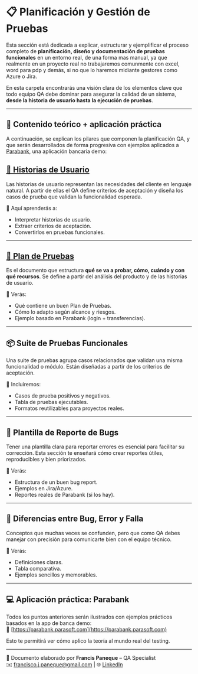# 📋 Planificación y Gestión de Pruebas

Esta sección está dedicada a explicar, estructurar y ejemplificar el proceso completo de **planificación, diseño y documentación de pruebas funcionales** en un entorno real, de una forma mas manual, ya que realmente en un proyecto real no trabajaremos comunmente con excel, word para pdp y demás, si no que lo haremos midiante gestores como Azure o Jira.

En esta carpeta encontrarás una visión clara de los elementos clave que todo equipo QA debe dominar para asegurar la calidad de un sistema, **desde la historia de usuario hasta la ejecución de pruebas**.

---

## 📌 Contenido teórico + aplicación práctica

A continuación, se explican los pilares que componen la planificación QA, y que serán desarrollados de forma progresiva con ejemplos aplicados a [Parabank](https://parabank.parasoft.com), una aplicación bancaria demo:

## [🧾 Historias de Usuario](./historias-de-usuario/)

Las historias de usuario representan las necesidades del cliente en lenguaje natural. A partir de ellas el QA define criterios de aceptación y diseña los casos de prueba que validan la funcionalidad esperada.

📌 Aquí aprenderás a:  
- Interpretar historias de usuario.  
- Extraer criterios de aceptación.  
- Convertirlos en pruebas funcionales.  

---

## [📑 Plan de Pruebas](./plan-de-pruebas/)

Es el documento que estructura **qué se va a probar, cómo, cuándo y con qué recursos**. Se define a partir del análisis del producto y de las historias de usuario.

📌 Verás:  
- Qué contiene un buen Plan de Pruebas.  
- Cómo lo adapto según alcance y riesgos.  
- Ejemplo basado en Parabank (login + transferencias).

---

## 📦 Suite de Pruebas Funcionales

Una suite de pruebas agrupa casos relacionados que validan una misma funcionalidad o módulo. Están diseñadas a partir de los criterios de aceptación.

📌 Incluiremos:  
- Casos de prueba positivos y negativos.  
- Tabla de pruebas ejecutables.  
- Formatos reutilizables para proyectos reales.

---

## 🐞 Plantilla de Reporte de Bugs

Tener una plantilla clara para reportar errores es esencial para facilitar su corrección. Esta sección te enseñará cómo crear reportes útiles, reproducibles y bien priorizados.

📌 Verás:  
- Estructura de un buen bug report.  
- Ejemplos en Jira/Azure.  
- Reportes reales de Parabank (si los hay).

---

## 🧠 Diferencias entre Bug, Error y Falla

Conceptos que muchas veces se confunden, pero que como QA debes manejar con precisión para comunicarte bien con el equipo técnico.

📌 Verás:  
- Definiciones claras.  
- Tabla comparativa.  
- Ejemplos sencillos y memorables.

---

## 💻 Aplicación práctica: Parabank

Todos los puntos anteriores serán ilustrados con ejemplos prácticos basados en la app de banca demo:  
🔗 [https://parabank.parasoft.com](https://parabank.parasoft.com)

Esto te permitirá ver cómo aplico la teoría al mundo real del testing.

---

📌 Documento elaborado por **Francis Paneque** – QA Specialist  
✉️ francisco.j.paneque@gmail.com | 🌐 [LinkedIn](https://www.linkedin.com/in/francis-paneque-21092a252)
